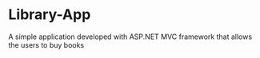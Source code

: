 # Library-App
A simple application developed with ASP.NET MVC framework that allows the users to buy books
